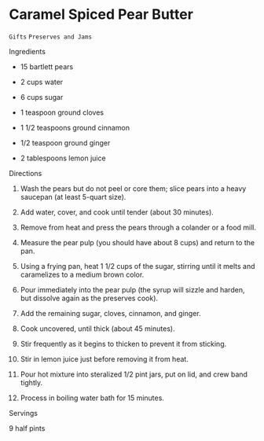# Caramel Spiced Pear Butter

`Gifts` `Preserves and Jams`

 

  Ingredients  

  * 15 bartlett pears

 * 2 cups water

 * 6 cups sugar

 * 1 teaspoon ground cloves

 * 1 1/2 teaspoons ground cinnamon

 * 1/2 teaspoon ground ginger

 * 2 tablespoons lemon juice

Directions

 1. Wash the pears but do not peel or core them; slice pears into a heavy saucepan (at least 5-quart size).

 2. Add water, cover, and cook until tender (about 30 minutes).

 3. Remove from heat and press the pears through a colander or a food mill.

 4. Measure the pear pulp (you should have about 8 cups) and return to the pan.

 5. Using a frying pan, heat 1 1/2 cups of the sugar, stirring until it melts and caramelizes to a medium brown color.

 6. Pour immediately into the pear pulp (the syrup will sizzle and harden, but dissolve again as the preserves cook).

 7. Add the remaining sugar, cloves, cinnamon, and ginger.

 8. Cook uncovered, until thick (about 45 minutes).

 9. Stir frequently as it begins to thicken to prevent it from sticking.

 10. Stir in lemon juice just before removing it from heat.

 11. Pour hot mixture into steralized 1/2 pint jars, put on lid, and crew band tightly.

 12. Process in boiling water bath for 15 minutes.

  

   Servings  

  9 half pints  

 
